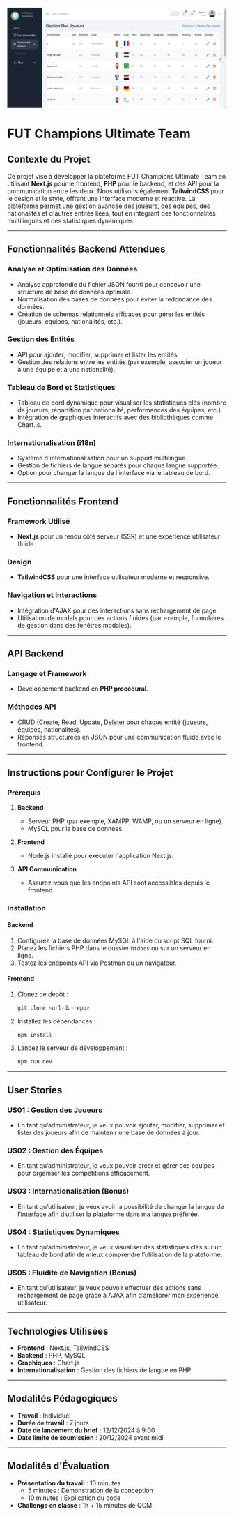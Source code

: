 ![image description](https://github.com/yassine-jarir/fut-dashboard/blob/main/client/public/images/fut%20.png)

# FUT Champions Ultimate Team

## Contexte du Projet
Ce projet vise à développer la plateforme FUT Champions Ultimate Team en utilisant **Next.js** pour le frontend, **PHP** pour le backend, et des API pour la communication entre les deux. Nous utilisons également **TailwindCSS** pour le design et le style, offrant une interface moderne et réactive. La plateforme permet une gestion avancée des joueurs, des équipes, des nationalités et d'autres entités liées, tout en intégrant des fonctionnalités multilingues et des statistiques dynamiques.

---

## Fonctionnalités Backend Attendues

### Analyse et Optimisation des Données
- Analyse approfondie du fichier JSON fourni pour concevoir une structure de base de données optimale.
- Normalisation des bases de données pour éviter la redondance des données.
- Création de schémas relationnels efficaces pour gérer les entités (joueurs, équipes, nationalités, etc.).

### Gestion des Entités
- API pour ajouter, modifier, supprimer et lister les entités.
- Gestion des relations entre les entités (par exemple, associer un joueur à une équipe et à une nationalité).

### Tableau de Bord et Statistiques
- Tableau de bord dynamique pour visualiser les statistiques clés (nombre de joueurs, répartition par nationalité, performances des équipes, etc.).
- Intégration de graphiques interactifs avec des bibliothèques comme Chart.js.

### Internationalisation (i18n)
- Système d'internationalisation pour un support multilingue.
- Gestion de fichiers de langue séparés pour chaque langue supportée.
- Option pour changer la langue de l'interface via le tableau de bord.

---

## Fonctionnalités Frontend

### Framework Utilisé
- **Next.js** pour un rendu côté serveur (SSR) et une expérience utilisateur fluide.

### Design
- **TailwindCSS** pour une interface utilisateur moderne et responsive.

### Navigation et Interactions
- Intégration d'AJAX pour des interactions sans rechargement de page.
- Utilisation de modals pour des actions fluides (par exemple, formulaires de gestion dans des fenêtres modales).

---

## API Backend

### Langage et Framework
- Développement backend en **PHP procédural**.

### Méthodes API
- CRUD (Create, Read, Update, Delete) pour chaque entité (joueurs, équipes, nationalités).
- Réponses structurées en JSON pour une communication fluide avec le frontend.

---

## Instructions pour Configurer le Projet

### Prérequis
1. **Backend**
   - Serveur PHP (par exemple, XAMPP, WAMP, ou un serveur en ligne).
   - MySQL pour la base de données.

2. **Frontend**
   - Node.js installé pour exécuter l'application Next.js.

3. **API Communication**
   - Assurez-vous que les endpoints API sont accessibles depuis le frontend.

### Installation

#### Backend
1. Configurez la base de données MySQL à l'aide du script SQL fourni.
2. Placez les fichiers PHP dans le dossier `htdocs` ou sur un serveur en ligne.
3. Testez les endpoints API via Postman ou un navigateur.

#### Frontend
1. Clonez ce dépôt :
   ```bash
   git clone <url-du-repo>
   ```
2. Installez les dépendances :
   ```bash
   npm install
   ```
3. Lancez le serveur de développement :
   ```bash
   npm run dev
   ```

---

## User Stories

### US01 : Gestion des Joueurs
- En tant qu’administrateur, je veux pouvoir ajouter, modifier, supprimer et lister des joueurs afin de maintenir une base de données à jour.

### US02 : Gestion des Équipes
- En tant qu’administrateur, je veux pouvoir créer et gérer des équipes pour organiser les compétitions efficacement.

### US03 : Internationalisation (Bonus)
- En tant qu’utilisateur, je veux avoir la possibilité de changer la langue de l’interface afin d’utiliser la plateforme dans ma langue préférée.

### US04 : Statistiques Dynamiques
- En tant qu’administrateur, je veux visualiser des statistiques clés sur un tableau de bord afin de mieux comprendre l’utilisation de la plateforme.

### US05 : Fluidité de Navigation (Bonus)
- En tant qu’utilisateur, je veux pouvoir effectuer des actions sans rechargement de page grâce à AJAX afin d’améliorer mon expérience utilisateur.

---

## Technologies Utilisées
- **Frontend** : Next.js, TailwindCSS
- **Backend** : PHP, MySQL
- **Graphiques** : Chart.js
- **Internationalisation** : Gestion des fichiers de langue en PHP

---

## Modalités Pédagogiques
- **Travail** : Individuel
- **Durée de travail** : 7 jours
- **Date de lancement du brief** : 12/12/2024 à 9:00
- **Date limite de soumission** : 20/12/2024 avant midi

---

## Modalités d'Évaluation
- **Présentation du travail** : 10 minutes
  - 5 minutes : Démonstration de la conception
  - 10 minutes : Explication du code
- **Challenge en classe** : 1h + 15 minutes de QCM
